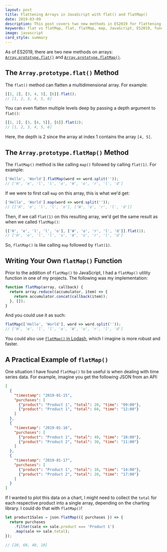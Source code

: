 ```yaml
---
layout: post
title: Flattening Arrays in JavaScript with flat() and flatMap()
date: 2019-03-09
description: This post covers two new methods in ES2019 for flattening JavaScript arrays: flat() and flatMap().
keywords: flat vs flatMap, flat, flatMap, map, JavaScript, ES2019, functional programming
image: javascript
card_style: summary
---
```


As of ES2019, there are two new methods on arrays:  [`Array.prototype.flat()`](https://developer.mozilla.org/en-US/docs/Web/JavaScript/Reference/Global_Objects/Array/flat) and [`Array.prototype.flatMap()`](https://developer.mozilla.org/en-US/docs/Web/JavaScript/Reference/Global_Objects/Array/flatMap).

## The `Array.prototype.flat()` Method

The `flat()` method can flatten a multidimensional array. For example:

```js
[[1, 2], [3, 4, 5], [6]].flat();
// [1, 2, 3, 4, 5, 6]
```

You can even flatten multiple levels deep by passing a depth argument to `flat()`:

```js
[[1, 2], [3, [4, 5]], [6]].flat(2);
// [1, 2, 3, 4, 5, 6]
```

Here, the depth is 2 since the array at index 1 contains the array `[4, 5]`.

## The `Array.prototype.flatMap()` Method

The `flatMap()` method is like calling `map()` followed by calling `flat(1)`. For example:

```js
['Hello', 'World'].flatMap(word => word.split(''));
// ['H', 'e', 'l', 'l', 'o', 'W', 'o', 'r', 'l', 'd']
```

If we were to first call `map` on this array, this is what we'd get:

```js
['Hello', 'World'].map(word => word.split(''));
// [['H', 'e', 'l', 'l', 'o'], ['W', 'o', 'r', 'l', 'd']]
```

Then, if we call `flat(1)` on this resulting array, we'd get the same result as when we called `flatMap()`:

```js
[['H', 'e', 'l', 'l', 'o'], ['W', 'o', 'r', 'l', 'd']].flat(1);
// ['H', 'e', 'l', 'l', 'o', 'W', 'o', 'r', 'l', 'd']
```

So, `flatMap()` is like calling `map` followed by `flat(1)`.

## Writing Your Own `flatMap()` Function

Prior to the addition of `flatMap()` to JavaScript, I had a `flatMap()` utility function in one of my projects. The following was my implementation:

```js
function flatMap(array, callback) {
  return array.reduce((accumulator, item) => {
    return accumulator.concat(callback(item));
  }, []);
}
```

And you could use it as such:

```js
flatMap(['Hello', 'World'], word => word.split(''));
// ['H', 'e', 'l', 'l', 'o', 'W', 'o', 'r', 'l', 'd']
```

You could also use [`flatMap()` in Lodash](https://lodash.com/docs/4.17.11#flatMap), which I imagine is more robust and faster.

## A Practical Example of `flatMap()`

One situation I have found `flatMap()` to be useful is when dealing with time series data. For example, imagine you get the following JSON from an API:

```json
[
  {
    "timestamp": "2019-01-15",
    "purchases": [
      {"product": "Product 1", "total": 20, "time": "09:00"},
      {"product": "Product 1", "total": 60, "time": "12:00"}
    ]
  },
  {
    "timestamp": "2019-01-16",
    "purchases": [
      {"product": "Product 1", "total": 40, "time": "10:00"},
      {"product": "Product 2", "total": 30, "time": "11:00"}
    ]
  },
  {
    "timestamp": "2019-01-17",
    "purchases": [
      {"product": "Product 1", "total": 10, "time": "14:00"},
      {"product": "Product 2", "total": 20, "time": "17:00"}
    ]
  }
]
```

If I wanted to plot this data on a chart, I might need to collect the `total` for each respective product into a single array, depending on the charting library. I could do that with `flatMap()`!

```js
let product1Sales = json.flatMap(({ purchases }) => {
  return purchases
    .filter(sale => sale.product === 'Product 1')
    .map(sale => sale.total);
});

// [20, 60, 40, 10]
```
